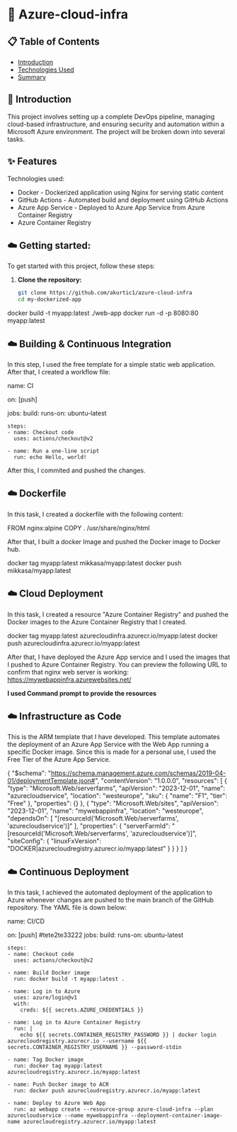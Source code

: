 # 🚀 Azure-cloud-infra

## 📋 Table of Contents

- [Introduction](#introduction)
- [Technologies Used](#features)
- [Summary](#summary)

## 🌟 Introduction

This project involves setting up a complete DevOps pipeline, managing cloud-based infrastructure,
and ensuring security and automation within a Microsoft Azure environment. The project will be broken down into several tasks.

## ✨ Features

Technologies used:

+ Docker - Dockerized application using Nginx for serving static content
+ GitHub Actions - Automated build and deployment using GitHub Actions
+ Azure App Service - Deployed to Azure App Service from Azure Container Registry
+ Azure Container Registry

## ☁️ Getting started:

To get started with this project, follow these steps:

1. **Clone the repository:**
   ```bash
   git clone https://github.com/akurtic1/azure-cloud-infra
   cd my-dockerized-app

docker build -t myapp:latest ./web-app
docker run -d -p 8080:80 myapp:latest

## ☁️ Building & Continuous Integration

In this step, I used the free template for a simple static web application.
After that, I created a workflow file:

name: CI

on: [push]

jobs:
  build:
    runs-on: ubuntu-latest

    steps:
    - name: Checkout code
      uses: actions/checkout@v2

    - name: Run a one-line script
      run: echo Hello, world!

After this, I commited and pushed the changes.

## ☁️ Dockerfile

In this task, I created a dockerfile with the following content:

FROM nginx:alpine
COPY . /usr/share/nginx/html

After that, I built a docker Image and pushed the Docker image to Docker hub.

docker tag myapp:latest mikkasa/myapp:latest
docker push mikkasa/myapp:latest

## ☁️ Cloud Deployment

In this task, I created a resource "Azure Container Registry" and pushed the Docker images
to the Azure Container Registry that I created.

docker tag myapp:latest azurecloudinfra.azurecr.io/myapp:latest
docker push azurecloudinfra.azurecr.io/myapp:latest

After that, I have deployed the Azure App service and I used the images that I pushed
to Azure Container Registry.
You can preview the following URL to confirm that nginx web server is working: https://mywebappinfra.azurewebsites.net/

**I used Command prompt to provide the resources**

## ☁️ Infrastructure as Code 

This is the ARM template that I have developed. This template automates the deployment of an Azure App Service
with the Web App running a specific Docker image. Since this is made for a personal use, I used the Free Tier of the Azure App Service.

{
  "$schema": "https://schema.management.azure.com/schemas/2019-04-01/deploymentTemplate.json#",
  "contentVersion": "1.0.0.0",
  "resources": [
    {
      "type": "Microsoft.Web/serverfarms",
      "apiVersion": "2023-12-01",
      "name": "azurecloudservice",
      "location": "westeurope",
      "sku": {
        "name": "F1",
        "tier": "Free"
      },
      "properties": {}
    },
    {
      "type": "Microsoft.Web/sites",
      "apiVersion": "2023-12-01",
      "name": "mywebappinfra",
      "location": "westeurope",
      "dependsOn": [
        "[resourceId('Microsoft.Web/serverfarms', 'azurecloudservice')]"
      ],
      "properties": {
        "serverFarmId": "[resourceId('Microsoft.Web/serverfarms', 'azurecloudservice')]",
        "siteConfig": {
          "linuxFxVersion": "DOCKER|azurecloudregistry.azurecr.io/myapp:latest"
        }
      }
    }
  ]
}

## ☁️ Continuous Deployment

In this task, I achieved the automated deployment of the application to Azure whenever
changes are pushed to the main branch of the GitHub repository. The YAML file is down below:

name: CI/CD

on: [push]
#tete2te33222
jobs:
  build:
    runs-on: ubuntu-latest

    steps:
    - name: Checkout code
      uses: actions/checkout@v2

    - name: Build Docker image
      run: docker build -t myapp:latest .

    - name: Log in to Azure
      uses: azure/login@v1
      with:
        creds: ${{ secrets.AZURE_CREDENTIALS }}

    - name: Log in to Azure Container Registry
      run: |
        echo ${{ secrets.CONTAINER_REGISTRY_PASSWORD }} | docker login azurecloudregistry.azurecr.io --username ${{ secrets.CONTAINER_REGISTRY_USERNAME }} --password-stdin

    - name: Tag Docker image
      run: docker tag myapp:latest azurecloudregistry.azurecr.io/myapp:latest

    - name: Push Docker image to ACR
      run: docker push azurecloudregistry.azurecr.io/myapp:latest

    - name: Deploy to Azure Web App
      run: az webapp create --resource-group azure-cloud-infra --plan azurecloudservice --name mywebappinfra --deployment-container-image-name azurecloudregistry.azurecr.io/myapp:latest

